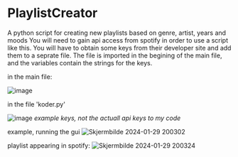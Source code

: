 # PlaylistCreator
A python script for creating new playlists based on genre, artist, years and moods
You will need to gain api access from spotify in order to use a script like this.
You will have to obtain some keys from their developer site and add them to a seprate file. The file is imported in the begining of the main file, and the variables contain the strings for the keys.


in the main file:

![image](https://github.com/Botnen1/PlaylistCreator/assets/94934743/b3afea17-7e37-40c1-a64f-708d3a82e78b)



in the file 'koder.py'

![image](https://github.com/Botnen1/PlaylistCreator/assets/94934743/f843bf4e-64a2-4b09-a383-a876b013c10e)
*example keys, not the actuall api keys to my code*


example, running the gui
![Skjermbilde 2024-01-29 200302](https://github.com/Botnen1/PlaylistCreator/assets/94934743/21124fa3-5aec-43fd-ac74-6d1ad7ef719d)

playlist appearing in spotify:
![Skjermbilde 2024-01-29 200324](https://github.com/Botnen1/PlaylistCreator/assets/94934743/1765719e-5593-4071-a2ab-00f8f6e1f5bc)
